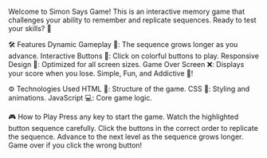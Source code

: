 Welcome to Simon Says Game! This is an interactive memory game that challenges your ability to remember and replicate sequences. Ready to test your skills? 🚀

🛠️ Features
Dynamic Gameplay 🧠: The sequence grows longer as you advance.
Interactive Buttons 🔳: Click on colorful buttons to play.
Responsive Design 📱: Optimized for all screen sizes.
Game Over Screen ❌: Displays your score when you lose.
Simple, Fun, and Addictive 🎉!

⚙️ Technologies Used
HTML 📄: Structure of the game.
CSS 🎨: Styling and animations.
JavaScript 💻: Core game logic.

🎮 How to Play
Press any key to start the game.
Watch the highlighted button sequence carefully.
Click the buttons in the correct order to replicate the sequence.
Advance to the next level as the sequence grows longer.
Game over if you click the wrong button!